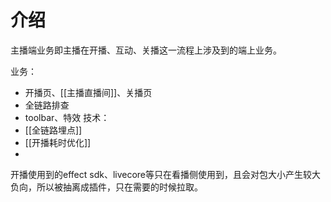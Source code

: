 # 介绍
主播端业务即主播在开播、互动、关播这一流程上涉及到的端上业务。

业务：
- 开播页、[[主播直播间]]、关播页
- 全链路排查
- toolbar、特效
技术：
- [[全链路埋点]]
- [[开播耗时优化]]
- 

 开播使用到的effect sdk、livecore等只在看播侧使用到，且会对包大小产生较大负向，所以被抽离成插件，只在需要的时候拉取。